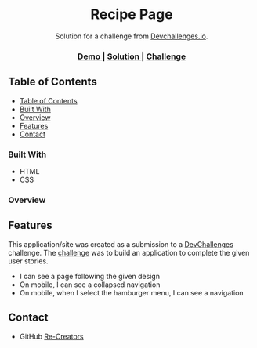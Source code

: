 <!-- Please update value in the {}  -->

<h1 align="center">Recipe Page</h1>

<div align="center">
   Solution for a challenge from  <a href="http://devchallenges.io" target="_blank">Devchallenges.io</a>.
</div>

<div align="center">
  <h3>
    <a href="https://interior-consultant-io.netlify.app/">
      Demo
    </a>
    <span> | </span>
    <a href="https://devchallenges.io/solutions/jRc9Cndzn1CR8ROM1yQt">
      Solution
    </a>
    <span> | </span>
    <a href="https://devchallenges.io/challenges/Jymh2b2FyebRTUljkNcb">
      Challenge
    </a>
  </h3>
</div>

<!-- TABLE OF CONTENTS -->

## Table of Contents

- [Table of Contents](#table-of-contents)  
- [Built With](#built-with)
- [Overview](#overview)
- [Features](#features)
- [Contact](#contact)


### Built With

<!-- This section should list any major frameworks that you built your project using. Here are a few examples.-->

- HTML
- CSS

### Overview


## Features

<!-- List the features of your application or follow the template. Don't share the figma file here :) -->

This application/site was created as a submission to a [DevChallenges](https://devchallenges.io/challenges) challenge. The [challenge](https://devchallenges.io/challenges/rYyhwJAxMfES5jNQ9Ys) was to build an application to complete the given user stories.

- I can see a page following the given design
- On mobile, I can see a collapsed navigation
- On mobile, when I select the hamburger menu, I can see a navigation


## Contact

- GitHub [Re-Creators](https://github.com/Re-Creators)
